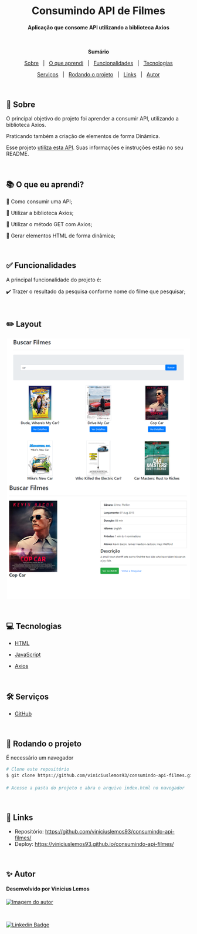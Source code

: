 <h1 align="center">Consumindo API de Filmes</h1>
<h4 align="center">Aplicação que consome API utilizando a biblioteca Axios</h4> &#xa0;

**<p align="center">Sumário</p>**
<p align="center">
<a href="#dart-sobre">Sobre</a> &#xa0; | &#xa0;
<a href="#books-O-que-eu-aprendi">O que aprendi</a> &#xa0; | &#xa0;
<a href="#white_check_mark-funcionalidades">Funcionalidades</a> &#xa0; | &#xa0;
<a href="#computer-tecnologias">Tecnologias</a>
</p>
<p align="center">
<a href="#hammer_and_wrench-serviços">Serviços</a> &#xa0; | &#xa0;
<a href="#scroll-rodando-o-projeto">Rodando o projeto</a> &#xa0; | &#xa0;
<a href="#link-links">Links</a> &#xa0; | &#xa0;
<a href="#sparkles-autor">Autor</a>
</p>

 &#xa0;
 
## :dart: Sobre
<p>O principal objetivo do projeto foi aprender a consumir API, utilizando a biblioteca Axios.</p>
<p>Praticando também a criação de elementos de forma Dinâmica.</p>
<p>Esse projeto <a href="http://www.omdbapi.com/">utiliza esta API</a>. Suas informações e instruções estão no seu README.</p>

&#xa0;

## :books: O que eu aprendi?

📌 Como consumir uma API;

📌 Utilizar a biblioteca Axios;

📌 Utilizar o método GET com Axios;

📌 Gerar elementos HTML de forma dinâmica;

&#xa0;

## :white_check_mark: Funcionalidades
A principal funcionalidade do projeto é:

✔️ Trazer o resultado da pesquisa conforme nome do filme que pesquisar;

&#xa0;

## :pencil2: Layout
<div align="center">
<img align="center" alt="Print do site da borracharia"width="500" src="./assets/imagens/tela-pesquisa-filme.PNG">
</div>

<div align="center">
<img align="center" alt="Print do site da borracharia"width="500" src="./assets/imagens/tela-detalhes-filme.PNG">
</div>

&#xa0;

## :computer: Tecnologias
* [HTML](https://developer.mozilla.org/pt-BR/docs/Web/HTML)

* [JavaScript](https://www.javascript.com/)

* [Axios](https://axios-http.com/ptbr/)

&#xa0;

## :hammer_and_wrench: Serviços
* <a href="https://github.com/">GitHub</a>


&#xa0;

## :scroll: Rodando o projeto
É necessário um navegador

```bash
# Clone este repositório
$ git clone https://github.com/viniciuslemos93/consumindo-api-filmes.git

# Acesse a pasta do projeto e abra o arquivo index.html no navegador
```

&#xa0;

## :link: Links
* Repositório: https://github.com/viniciuslemos93/consumindo-api-filmes/
* Deploy: https://viniciuslemos93.github.io/consumindo-api-filmes/

&#xa0;

## :sparkles: Autor

<h4>Desenvolvido por Vinicius Lemos</h4>

<a href="https://github.com/viniciuslemos93">
<img src="https://github.com/viniciuslemos93.png" width="150px" alt="Imagem do autor">
</a>

&#xa0;

[![Linkedin Badge](https://img.shields.io/badge/-Vinicius%20Lemos-blue?style=flat-square&logo=Linkedin&logoColor=white&link=https://www.linkedin.com/in/viniciuslemos93/)](https://www.linkedin.com/in/viniciuslemos93/)<br>
